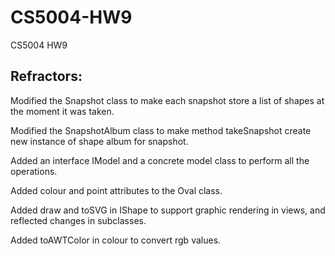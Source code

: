 # CS5004-HW9
CS5004 HW9

## Refractors:

Modified the Snapshot class to make each snapshot store a list of shapes at the moment it was taken.

Modified the SnapshotAlbum class to make method takeSnapshot create new instance of shape album for snapshot.

Added an interface IModel and a concrete model class to perform all the operations.

Added colour and point attributes to the Oval class.

Added draw and toSVG in IShape to support graphic rendering in views, and reflected changes in subclasses.

Added toAWTColor in colour to convert rgb values.